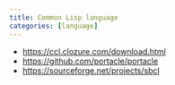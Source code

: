 ```yaml
---
title: Common Lisp language
categories: [language]
---
```


- <https://ccl.clozure.com/download.html>
- <https://github.com/portacle/portacle>
- <https://sourceforge.net/projects/sbcl>
